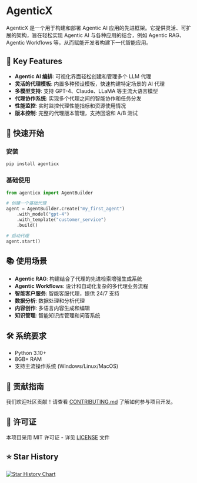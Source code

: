 # AgenticX

AgenticX 是一个用于构建和部署 Agentic AI 应用的先进框架。它提供灵活、可扩展的架构，旨在轻松实现 Agentic AI 与各种应用的结合，例如 Agentic RAG、Agentic Workflows 等，从而赋能开发者构建下一代智能应用。

## 🌟 Key Features

- **Agentic AI 编排**: 可视化界面轻松创建和管理多个 LLM 代理
- **灵活的代理模板**: 内置多种预设模板，快速构建特定场景的 AI 代理
- **多模型支持**: 支持 GPT-4、Claude、LLaMA 等主流大语言模型
- **代理协作系统**: 实现多个代理之间的智能协作和任务分发
- **性能监控**: 实时监控代理性能指标和资源使用情况
- **版本控制**: 完整的代理版本管理，支持回滚和 A/B 测试

## 🚀 快速开始

### 安装

```bash
pip install agenticx
```

### 基础使用

```python
from agenticx import AgentBuilder

# 创建一个基础代理
agent = AgentBuilder.create("my_first_agent")
    .with_model("gpt-4")
    .with_template("customer_service")
    .build()

# 启动代理
agent.start()
```

## 📚 使用场景

- **Agentic RAG**: 构建结合了代理的先进检索增强生成系统
- **Agentic Workflows**: 设计和自动化复杂的多代理业务流程
- **智能客户服务**: 智能客服代理，提供 24/7 支持
- **数据分析**: 数据处理和分析代理
- **内容创作**: 多语言内容生成和编辑
- **知识管理**: 智能知识库管理和问答系统

## 🛠 系统要求

- Python 3.10+
- 8GB+ RAM
- 支持主流操作系统 (Windows/Linux/MacOS)

## 🤝 贡献指南

我们欢迎社区贡献！请查看 [CONTRIBUTING.md](CONTRIBUTING.md) 了解如何参与项目开发。

## 📄 许可证

本项目采用 MIT 许可证 - 详见 [LICENSE](LICENSE) 文件

## ⭐ Star History

[![Star History Chart](https://api.star-history.com/svg?repos=DemonDamon/AgenticX&type=Date)]([https://star-history.com/#linhandev/dataset&Date](https://star-history.com/#DemonDamon/AgenticX&Date))